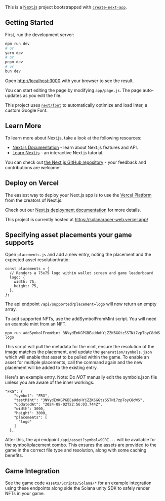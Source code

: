 This is a [Next.js](https://nextjs.org/) project bootstrapped with [`create-next-app`](https://github.com/vercel/next.js/tree/canary/packages/create-next-app).

## Getting Started

First, run the development server:

```bash
npm run dev
# or
yarn dev
# or
pnpm dev
# or
bun dev
```

Open [http://localhost:3000](http://localhost:3000) with your browser to see the result.

You can start editing the page by modifying `app/page.js`. The page auto-updates as you edit the file.

This project uses [`next/font`](https://nextjs.org/docs/basic-features/font-optimization) to automatically optimize and load Inter, a custom Google Font.

## Learn More

To learn more about Next.js, take a look at the following resources:

- [Next.js Documentation](https://nextjs.org/docs) - learn about Next.js features and API.
- [Learn Next.js](https://nextjs.org/learn) - an interactive Next.js tutorial.

You can check out [the Next.js GitHub repository](https://github.com/vercel/next.js/) - your feedback and contributions are welcome!

## Deploy on Vercel

The easiest way to deploy your Next.js app is to use the [Vercel Platform](https://vercel.com/new?utm_medium=default-template&filter=next.js&utm_source=create-next-app&utm_campaign=create-next-app-readme) from the creators of Next.js.

Check out our [Next.js deployment documentation](https://nextjs.org/docs/deployment) for more details.

This project is currently hosted at https://solanaracer-web.vercel.app/ 

## Specifying asset placements your game supports

Open `placements.js` and add a new entry, noting the placement and the expected asset resolution/ratio:

```
const placements = {
  // Renders a 75x75 logo within wallet screen and game leaderboard
  logo: {
    width: 75,
    height: 75,
  },
};
```

The api endpoint `/api/supported?placement=logo` will now return an empty array.

To add supported NFTs, use the addSymbolFromMint script. You will need an example mint from an NFT. 

`npm run addSymbolFromMint 3NVydEmKGPGBEaUdoHYjZZK6GGtzSSTNi7zpToyC8dWS logo` 

This script will pull the metadata for the mint, ensure the resolution of the image matches the placement, and update the `generation/symbols.json` which will enable that asset to be pulled within the game. To enable an asset for multiple placements, call the command again and the new placement will be added to the existing entry.

Here's an example entry. Note: Do *NOT* manually edit the symbols.json file unless you are aware of the inner workings.

```
"FRG": {
    "symbol": "FRG",
    "testMint": "3NVydEmKGPGBEaUdoHYjZZK6GGtzSSTNi7zpToyC8dWS",
    "updatedAt": "2024-08-02T22:56:03.744Z",
    "width": 3000,
    "height": 3000,
    "placements": [
      "logo"
    ]
  },
```

After this, the api endpoint `/api/asset?symbol=SCRI...` will be available for the symbol/placement combo. This ensures the assets are provided to the game in the correct file type and resolution, along with some caching benefits.

## Game Integration

See the game code `Assets/Scripts/Solana/*` for an example integration using these endpoints along side the Solana unity SDK to safely render NFTs in your game.


